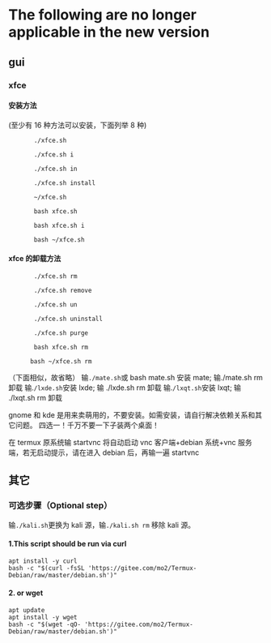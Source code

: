 # The following are no longer applicable in the new version

## gui

### xfce

#### 安装方法

(至少有 16 种方法可以安装，下面列举 8 种)

```shell
       ./xfce.sh

       ./xfce.sh i

       ./xfce.sh in

       ./xfce.sh install

       ~/xfce.sh

       bash xfce.sh

       bash xfce.sh i

       bash ~/xfce.sh
```

#### xfce 的卸载方法

```shell
       ./xfce.sh rm

       ./xfce.sh remove

       ./xfce.sh un

       ./xfce.sh uninstall

       ./xfce.sh purge

       bash xfce.sh rm

      bash ~/xfce.sh rm
```

（下面相似，故省略）
输`./mate.sh`或 bash mate.sh 安装 mate; 输./mate.sh rm 卸载
输.`/lxde.sh`安装 lxde; 输 ./lxde.sh rm 卸载
输.`/lxqt.sh`安装 lxqt; 输 ./lxqt.sh rm 卸载

gnome 和 kde 是用来卖萌用的，不要安装。如需安装，请自行解决依赖关系和其它问题。
四选一！千万不要一下子装两个桌面！

在 termux 原系统输 startvnc 将自动启动 vnc 客户端+debian 系统+vnc 服务端，若无启动提示，请在进入 debian 后，再输一遍 startvnc

## 其它

### 可选步骤（Optional step）

输`./kali.sh`更换为 kali 源，输`./kali.sh rm` 移除 kali 源。

#### 1.This script should be run via curl

```shell
apt install -y curl
bash -c "$(curl -fsSL 'https://gitee.com/mo2/Termux-Debian/raw/master/debian.sh')"
```

#### 2. or wget

```shell
apt update
apt install -y wget
bash -c "$(wget -qO- 'https://gitee.com/mo2/Termux-Debian/raw/master/debian.sh')"
```